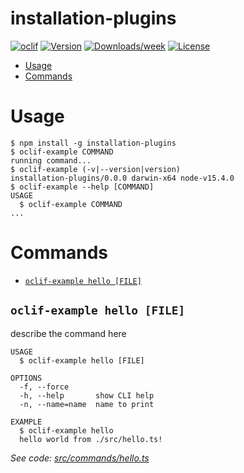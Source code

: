 installation-plugins
====================



[![oclif](https://img.shields.io/badge/cli-oclif-brightgreen.svg)](https://oclif.io)
[![Version](https://img.shields.io/npm/v/installation-plugins.svg)](https://npmjs.org/package/installation-plugins)
[![Downloads/week](https://img.shields.io/npm/dw/installation-plugins.svg)](https://npmjs.org/package/installation-plugins)
[![License](https://img.shields.io/npm/l/installation-plugins.svg)](https://github.com/financial-times/dotcom-tool-kit/blob/master/package.json)

<!-- toc -->
* [Usage](#usage)
* [Commands](#commands)
<!-- tocstop -->
# Usage
<!-- usage -->
```sh-session
$ npm install -g installation-plugins
$ oclif-example COMMAND
running command...
$ oclif-example (-v|--version|version)
installation-plugins/0.0.0 darwin-x64 node-v15.4.0
$ oclif-example --help [COMMAND]
USAGE
  $ oclif-example COMMAND
...
```
<!-- usagestop -->
# Commands
<!-- commands -->
* [`oclif-example hello [FILE]`](#oclif-example-hello-file)

## `oclif-example hello [FILE]`

describe the command here

```
USAGE
  $ oclif-example hello [FILE]

OPTIONS
  -f, --force
  -h, --help       show CLI help
  -n, --name=name  name to print

EXAMPLE
  $ oclif-example hello
  hello world from ./src/hello.ts!
```

_See code: [src/commands/hello.ts](https://github.com/financial-times/dotcom-tool-kit/blob/v0.0.0/src/commands/hello.ts)_
<!-- commandsstop -->
